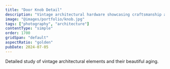 ```yaml
---
title: "Door Knob Detail"
description: "Vintage architectural hardware showcasing craftsmanship and patina."
image: "@images/portfolio/knob.jpg"
tags: ["photography", "architecture"]
contentType: "simple"
order: 1700
gridSpan: "default"
aspectRatio: "golden"
pubDate: 2024-07-05
---
```


Detailed study of vintage architectural elements and their beautiful aging.
